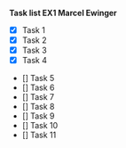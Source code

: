 **Task list EX1 Marcel Ewinger**

- [x] Task 1
- [x] Task 2
- [x] Task 3
- [x] Task 4
- [] Task 5
- [] Task 6
- [] Task 7
- [] Task 8
- [] Task 9
- [] Task 10
- [] Task 11